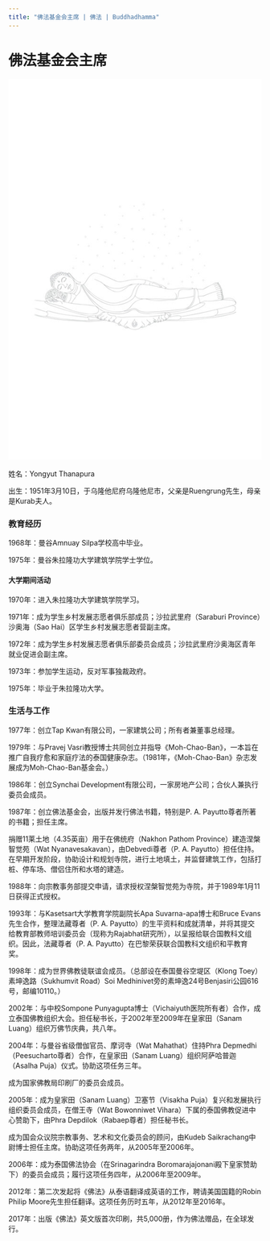 ```yaml
---
title: "佛法基金会主席 | 佛法 | Buddhadhamma"
---
```


# 佛法基金会主席

![image](./includes/images/illustrations/reclining-buddha-trade.jpg)

姓名：Yongyut Thanapura

出生：1951年3月10日，于乌隆他尼府乌隆他尼市，父亲是Ruengrung先生，母亲是Kurab夫人。

### 教育经历

1968年：曼谷Amnuay Silpa学校高中毕业。

1975年：曼谷朱拉隆功大学建筑学院学士学位。

#### 大学期间活动

1970年：进入朱拉隆功大学建筑学院学习。

1971年：成为学生乡村发展志愿者俱乐部成员；沙拉武里府（Saraburi Province）沙奥海（Sao Hai）区学生乡村发展志愿者营副主席。

1972年：成为学生乡村发展志愿者俱乐部委员会成员；沙拉武里府沙奥海区青年就业促进会副主席。

1973年：参加学生运动，反对军事独裁政府。

1975年：毕业于朱拉隆功大学。

### 生活与工作

1977年：创立Tap Kwan有限公司，一家建筑公司；所有者兼董事总经理。

1979年：与Pravej Vasri教授博士共同创立并指导《Moh-Chao-Ban》，一本旨在推广自我疗愈和家庭疗法的泰国健康杂志。（1981年，《Moh-Chao-Ban》杂志发展成为Moh-Chao-Ban基金会。）

1986年：创立Synchai Development有限公司，一家房地产公司；合伙人兼执行委员会成员。

1987年：创立佛法基金会，出版并发行佛法书籍，特别是P. A. Payutto尊者所著的书籍；担任主席。

捐赠11莱土地（4.35英亩）用于在佛统府（Nakhon Pathom Province）建造涅槃智觉苑（Wat Nyanavesakavan），由Debvedi尊者（P. A. Payutto）担任住持。在早期开发阶段，协助设计和规划寺院，进行土地填土，并监督建筑工作，包括打桩、停车场、僧侣住所和水塔的建造。

1988年：向宗教事务部提交申请，请求授权涅槃智觉苑为寺院，并于1989年1月11日获得正式授权。

1993年：与Kasetsart大学教育学院副院长Apa Suvarna-apa博士和Bruce Evans先生合作，整理法藏尊者（P. A. Payutto）的生平资料和成就清单，并将其提交给教育部教师培训委员会（现称为Rajabhat研究所），以呈报给联合国教科文组织。因此，法藏尊者（P. A. Payutto）在巴黎荣获联合国教科文组织和平教育奖。

1998年：成为世界佛教徒联谊会成员。（总部设在泰国曼谷空堤区（Klong Toey）素坤逸路（Sukhumvit Road）Soi Medhinivet旁的素坤逸24号Benjasiri公园616号，邮编10110。）

2002年：与中校Sompone Punyagupta博士（Vichaiyuth医院所有者）合作，成立泰国佛教组织大会。担任秘书长，于2002年至2009年在皇家田（Sanam Luang）组织万佛节庆典，共八年。

2004年：与曼谷省级僧伽官员、摩诃寺（Wat Mahathat）住持Phra Depmedhi（Peesucharto尊者）合作，在皇家田（Sanam Luang）组织阿萨哈普迦（Asalha Puja）仪式。协助这项任务三年。

成为国家佛教局印刷厂的委员会成员。

2005年：成为皇家田（Sanam Luang）卫塞节（Visakha Puja）复兴和发展执行组织委员会成员，在僧王寺（Wat Bowonniwet Vihara）下属的泰国佛教促进中心赞助下，由Phra Depdilok（Rabaep尊者）担任秘书长。

成为国会众议院宗教事务、艺术和文化委员会的顾问，由Kudeb Saikrachang中尉博士担任主席。协助这项任务两年，从2005年至2006年。

2006年：成为泰国佛法协会（在Srinagarindra Boromarajajonani殿下皇家赞助下）的委员会成员；履行这项任务四年，从2006年至2009年。

2012年：第二次发起将《佛法》从泰语翻译成英语的工作，聘请美国国籍的Robin Philip Moore先生担任翻译。这项任务历时五年，从2012年至2016年。

2017年：出版《佛法》英文版首次印刷，共5,000册，作为佛法赠品，在全球发行。